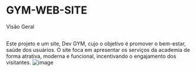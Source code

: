 # GYM-WEB-SITE

Visão Geral 
##
Este projeto e um site, Dev GYM, cujo o objetivo é promover o bem-estar, saúde dos usuários. O site foca em apresentar os serviços da academia de forma atrativa, moderna e funcional, incentivando o engajamento dos visitantes. 
![image](https://github.com/user-attachments/assets/fef629bb-27c2-49e2-a404-ebaf4f69d14f)
